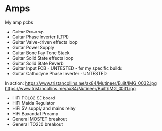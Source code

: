 # Amps
My amp pcbs
- Guitar Pre-amp
- Guitar Phase Inverter (LTPI)
- Guitar Valve-driven effects loop
- Guitar Power Supply
- Guitar Bone Ray Tone Stack
- Guitar Solid State effects loop
- Guitar Solid State Reverb
- Guitar Input PCB - UNTESTED - for my specific builds
- Guitar Cathodyne Phase Inverter - UNTESTED

In action: https://www.tristancollins.me/ax84/Mutineer/Built/IMG_0032.jpg
https://www.tristancollins.me/ax84/Mutineer/Built/IMG_0031.jpg

- HiFi PCL82 SE board
- HiFi Maida Regulator
- HiFi 5V supply and mains relay
- HiFi Baxandall Preamp
- General MOSFET breakout
- General TO220 breakout